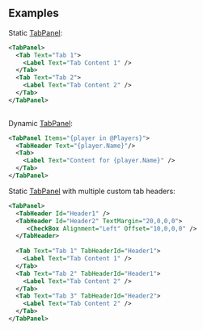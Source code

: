 ## Examples

Static [TabPanel](TabPanel):

```xml
<TabPanel>
  <Tab Text="Tab 1">
    <Label Text="Tab Content 1" />
  </Tab>
  <Tab Text="Tab 2">
    <Label Text="Tab Content 2" />
  </Tab>
</TabPanel>
  
```

Dynamic [TabPanel](TabPanel):

```xml
<TabPanel Items="{player in @Players}">
  <TabHeader Text="{player.Name}"/>
  <Tab>
    <Label Text="Content for {player.Name}" />
  </Tab>
</TabPanel>
```

Static [TabPanel](TabPanel) with multiple custom tab headers: 

```xml
<TabPanel>
  <TabHeader Id="Header1" />
  <TabHeader Id="Header2" TextMargin="20,0,0,0">
     <CheckBox Alignment="Left" Offset="10,0,0,0" />
  </TabHeader>
    
  <Tab Text="Tab 1" TabHeaderId="Header1">
    <Label Text="Tab Content 1" />
  </Tab>
  <Tab Text="Tab 2" TabHeaderId="Header1">
    <Label Text="Tab Content 2" />
  </Tab>
  <Tab Text="Tab 3" TabHeaderId="Header2">
    <Label Text="Tab Content 2" />
  </Tab>
</TabPanel>
  
```
